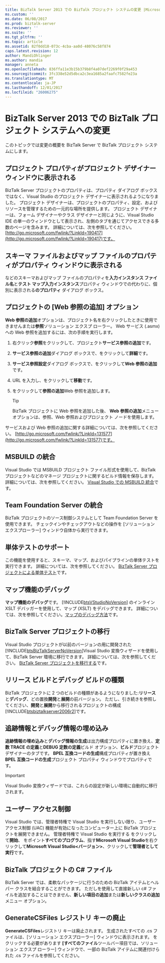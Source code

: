 ```yaml
---
title: BizTalk Server 2013 での BizTalk プロジェクト システムの変更 |Microsoft ドキュメント
ms.custom: ''
ms.date: 06/08/2017
ms.prod: biztalk-server
ms.reviewer: ''
ms.suite: ''
ms.tgt_pltfrm: ''
ms.topic: article
ms.assetid: 82f0dd18-073c-4cba-aa0d-48076c58f874
caps.latest.revision: 12
author: MandiOhlinger
ms.author: mandia
manager: anneta
ms.openlocfilehash: 836ffa11e3b15b379b8f4a07def2269f0f29a453
ms.sourcegitcommit: 3fc338e52d5dbca2c3ea1685a2faafc7582fe23a
ms.translationtype: MT
ms.contentlocale: ja-JP
ms.lasthandoff: 12/01/2017
ms.locfileid: "26006275"
---
```

# <a name="changes-to-biztalk-project-system-in-biztalk-server-2013"></a>BizTalk Server 2013 での BizTalk プロジェクト システムへの変更
このトピックでは変更の概要を BizTalk Server で BizTalk プロジェクト システムにします。  
  
## <a name="project-properties-are-displayed-in-project-designer-window"></a>プロジェクト プロパティがプロジェクト デザイナー ウィンドウに表示される  
 BizTalk Server プロジェクトのプロパティは、プロパティ ダイアログ ボックスではなく、Visual Studio のプロジェクト デザイナーに表示されるようになりました。 プロジェクト デザイナーは、プロジェクトのプロパティ、設定、およびリソースを管理するための一元的な場所を提供します。 プロジェクト デザイナーは、フォーム デザイナーやクラス デザイナーと同じように、Visual Studio IDE の単一のウィンドウとして表示され、左側のタブを通じてアクセスできる多数のページを含みます。 詳細については、次を参照してください。 [http://go.microsoft.com/fwlink/?LinkId=190417](http://go.microsoft.com/fwlink/?LinkId=190417)です。  
  
## <a name="properties-for-schema-and-map-files-are-displayed-in-properties-window"></a>スキーマ ファイルおよびマップ ファイルのプロパティがプロパティ ウィンドウに表示される  
 などのスキーマおよびマップ ファイルのプロパティを**入力インスタンス ファイル名**と**テスト マップ入力インスタンス**プロパティ ウィンドウでの代わりに、個別に表示される**のプロパティ**  ダイアログ ボックス。  
  
## <a name="add-web-reference-option-on-projects"></a>プロジェクトの [Web 参照の追加] オプション  
 **Web 参照の追加**オプションは、プロジェクト名を右クリックしたときに使用できませんまたは**参照**ソリューション エクスプ ローラー。 Web サービス (.asmx) への Web 参照を追加するには、次の手順を実行します。  
  
1.  右クリック**参照**をクリックして、プロジェクト**サービス参照の追加**です。  
  
2.  **サービス参照の追加**ダイアログ ボックスで、をクリックして**詳細**です。  
  
3.  **サービス参照設定**ダイアログ ボックスで、をクリックして**Web 参照の追加**です。  
  
4.  URL を入力し、をクリックして**移動**です。  
  
5.  をクリックして**参照の追加**Web 参照を追加します。  
  
    > [!TIP]
    >  BizTalk プロジェクトに Web 参照を追加した後、 **Web 参照の追加**メニュー オプションは、参照、Web 参照およびプロジェクト ノードを使用します。  
  
 サービスおよび Web 参照の追加に関する詳細については、次を参照してください。 [http://go.microsoft.com/fwlink/?LinkId=131577](http://go.microsoft.com/fwlink/?LinkId=131577)です。  
  
## <a name="msbuild-integration"></a>MSBUILD の統合  
 Visual Studio では MSBUILD プロジェクト ファイル形式を使用して、BizTalk プロジェクトなどのマネージ プロジェクトに関するビルド情報を保存します。 詳細については、次を参照してください。 [Visual Studio での MSBUILD 統合](../core/msbuild-integration-with-visual-studio.md)です。  
  
## <a name="team-foundation-server-integration"></a>Team Foundation Server の統合  
 BizTalk プロジェクトのソース制御システムとして Team Foundation Server を使用できます。 チェックインやチェックアウトなどの操作を [ソリューション エクスプローラー] ウィンドウ自体から実行できます。  
  
## <a name="support-for-unit-testing"></a>単体テストのサポート  
 この機能を使用すると、スキーマ、マップ、およびパイプラインの単体テストを実行できます。 詳細については、次を参照してください。 [BizTalk Server プロジェクトによる単体テスト](../core/unit-testing-with-biztalk-server-projects.md)です。  
  
## <a name="debug-map-feature"></a>マップ機能のデバッグ  
 **マップ機能のデバッグ**です。 [!INCLUDE[btsVStudioNoVersion](../includes/btsvstudionoversion-md.md)] のインライン XSLT デバッガーを使用して、マップ (XSLT) をデバッグできます。 詳細については、次を参照してください。[マップのデバッグ方法](../core/how-to-debug-maps.md)です。  
  
## <a name="migrating-biztalk-server-projects"></a>BizTalk Server プロジェクトの移行  
 Visual Studio プロジェクトが以前のバージョンの用に開発された[!INCLUDE[btsBizTalkServerNoVersion](../includes/btsbiztalkservernoversion-md.md)]Visual Studio 変換ウィザードを使用して、BizTalk Server 環境に移行できます。 詳細については、次を参照してください。 [BizTalk Server プロジェクトを移行する](../core/migrating-a-biztalk-server-project.md)です。  
  
## <a name="release-and-debug-build-types"></a>リリース ビルドとデバッグ ビルドの種類  
 BizTalk プロジェクトに 2 つのビルドの種類があるようになりました:**リリース**と**デバッグ**、どの置換**開発**と**展開**の前バージョン。 ただし、引き続きを参照してください、**開発**と**展開**から移行されるプロジェクトの構成[!INCLUDE[btsbiztalkserver2006r2](../includes/btsbiztalkserver2006r2-md.md)]です。  
  
## <a name="embedding-tracking-and-debugging-information"></a>追跡情報とデバッグ情報の埋め込み  
 **追跡情報の埋め込み**と**デバッグ情報の生成**は出力構成プロパティに置き換え、**定数 TRACE の定義**と**DEBUG 定数の定義**ビルド オプション、**ビルド**プロジェクト デザイナーのタブです。 **BPEL 互換コードの生成**構成プロパティが置き換え**BPEL 互換コードの生成**プロジェクト プロパティ ウィンドウでプロパティです。  
  
> [!IMPORTANT]
>  Visual Studio 変換ウィザードでは、これらの設定が新しい環境に自動的に移行されます。  
  
## <a name="user-access-control"></a>ユーザー アクセス制御  
 Visual Studio では、管理者特権で Visual Studio を実行しない限り、ユーザー アクセス制御 (UAC) 機能が有効になったコンピューター上に BizTalk プロジェクトを展開できません。 管理者特権で Visual Studio を実行する をクリックして**開始**、 をポイント**すべてのプログラム**、指す**Microsoft Visual Studio**を右クリックして**Microsoft Visual Studio\<バージョン\>**、クリックして**管理者として実行**です。  
  
## <a name="c-files-in-a-biztalk-project"></a>BizTalk プロジェクトの C# ファイル  
 BizTalk Server では、柔軟なパッケージに行うのための BizTalk アイテムとヘルパー クラスを結合することができます。  ただしを使用して直接新しい c# ファイルを追加することはできません、**新しい項目の追加**または**新しいクラスの追加**メニュー オプション。  
  
## <a name="generatecsfiles-registry-key-is-obsolete"></a>GenerateCSFiles レジストリ キーの廃止  
 **GenerateCSFiles**レジストリ キーは廃止されます。 生成されたすべての .cs ファイルは、[ソリューション エクスプローラー] ウィンドウに表示されます。 をクリックする必要があります **[すべてのファイル**ツールバー項目では、ソリューション エクスプ ローラー] ウィンドウで、一部の BizTalk アイテムに関連付けられた .cs ファイルを参照してください。